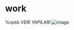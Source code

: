 # work
%npsb *VERİ YAPILARI*
![image](https://user-images.githubusercontent.com/104844949/214380866-3b9774dd-7453-4a3a-abbd-43ea7edf0ddd.png)
